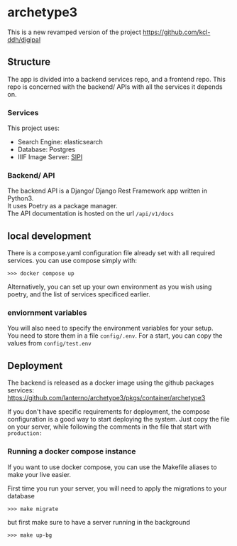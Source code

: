 # archetype3
This is a new revamped version of the project  https://github.com/kcl-ddh/digipal


## Structure
The app is divided into a backend services repo, and a frontend repo.
This repo is concerned with the backend/ APIs with all the services it depends on.

### Services
This project uses:
- Search Engine: elasticsearch
- Database: Postgres
- IIIF Image Server: [SIPI](https://github.com/dasch-swiss/sipi)

### Backend/ API
The backend API is a Django/ Django Rest Framework app written in Python3.  
It uses Poetry as a package manager.  
The API documentation is hosted on the url `/api/v1/docs`

## local development
There is a compose.yaml configuration file already set with all required services.
you can use compose simply with:  
```
>>> docker compose up
```

Alternatively, you can set up your own environment as you wish using poetry, 
and the list of services specificed earlier.

### enviornment variables
You will also need to specify the environment variables for your setup.  
You need to store them in a file `config/.env`. For a start, you can copy
the values from `config/test.env`

## Deployment
The backend is released as a docker image using the github packages services:  
https://github.com/lanterno/archetype3/pkgs/container/archetype3

If you don't have specific requirements for deployment, the compose configuration is
a good way to start deploying the system.
Just copy the file on your server, while following the comments in the file that start with `production:`


### Running a docker compose instance
If you want to use docker compose, you can use the Makefile aliases to make your live easier.

First time you run your server, you will need to apply the migrations to your database
```
>>> make migrate
```

but first make sure to have a server running in the background 
```
>>> make up-bg
```
